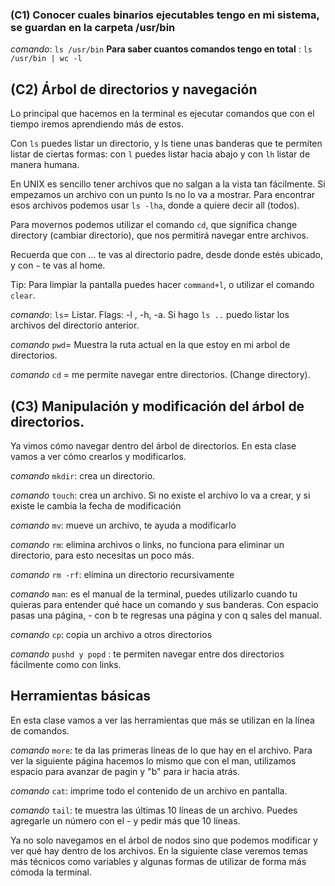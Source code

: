 ### (C1) Conocer cuales binarios ejecutables tengo en mi sistema, se guardan en la carpeta /usr/bin

*comando*: `ls /usr/bin`
**Para saber cuantos comandos tengo en total** : `ls /usr/bin | wc -l`

## (C2) Árbol de directorios y navegación

Lo principal que hacemos en la terminal es ejecutar comandos que con el tiempo iremos aprendiendo más de estos.

Con `ls` puedes listar un directorio, y ls tiene unas banderas que te permiten listar de ciertas formas: con `l` puedes listar hacia abajo y con `lh` listar de manera humana.

En UNIX es sencillo tener archivos que no salgan a la vista tan fácilmente. Si empezamos un archivo con un punto ls no lo va a mostrar. Para encontrar esos archivos podemos usar `ls -lha`, donde a quiere decir all (todos).

Para movernos podemos utilizar el comando `cd`, que significa change directory (cambiar directorio), que nos permitirá navegar entre archivos.

Recuerda que con … te vas al directorio padre, desde donde estés ubicado, y con `~` te vas al home.

Tip: Para limpiar la pantalla puedes hacer `command+l`, o utilizar el comando `clear`.

*comando*: `ls`= Listar. Flags: -l , -h, -a. Si hago `ls ..` puedo listar los archivos del directorio anterior.

*comando* `pwd`= Muestra la ruta actual en la que estoy en mi arbol de directorios.

*comando* `cd` = me permite navegar entre directorios. (Change directory).

## (C3) Manipulación y modificación del árbol de directorios.

Ya vimos cómo navegar dentro del árbol de directorios. En esta clase vamos a ver cómo crearlos y modificarlos.

*comando* `mkdir`: crea un directorio.

*comando* `touch`: crea un archivo. Si no existe el archivo lo va a crear, y si existe le cambia la fecha de modificación

*comando* `mv`: mueve un archivo, te ayuda a modificarlo

*comando* `rm`: elimina archivos o links, no funciona para eliminar un directorio, para esto necesitas un poco más.

*comando* `rm -rf`: elimina un directorio recursivamente

*comando* `man`: es el manual de la terminal, puedes utilizarlo cuando tu quieras para entender qué hace un comando y sus banderas. Con espacio pasas una página, - con b te regresas una página y con q sales del manual.

*comando* `cp`: copia un archivo a otros directorios

*comando* `pushd y popd` : te permiten navegar entre dos directorios fácilmente como con links.

## Herramientas básicas

En esta clase vamos a ver las herramientas que más se utilizan en la línea de comandos.

*comando* `more`: te da las primeras líneas de lo que hay en el archivo. Para ver la siguiente página hacemos lo mismo que con el man, utilizamos espacio para avanzar de pagin y "b" para ir hacia atrás.

*comando* `cat`: imprime todo el contenido de un archivo en pantalla.

*comando* `tail`: te muestra las últimas 10 líneas de un archivo. Puedes agregarle un número con el - y pedir más que 10 líneas.

Ya no solo navegamos en el árbol de nodos sino que podemos modificar y ver qué hay dentro de los archivos. En la siguiente clase veremos temas más técnicos como variables y algunas formas de utilizar de forma más cómoda la terminal.





